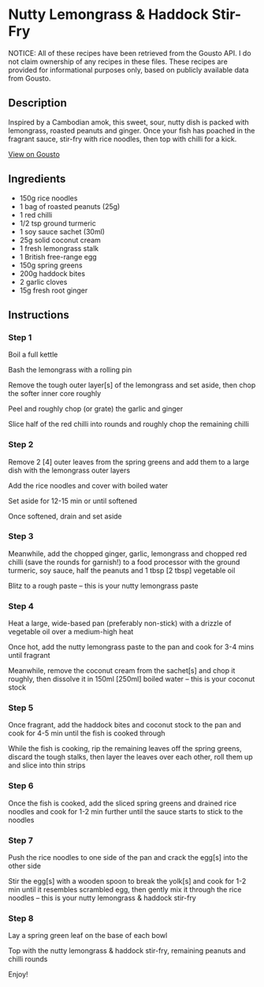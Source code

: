 # Nutty Lemongrass & Haddock Stir-Fry

NOTICE: All of these recipes have been retrieved from the Gousto API. I do not claim ownership of any recipes in these files. These recipes are provided for informational purposes only, based on publicly available data from Gousto.

## Description

Inspired by a Cambodian amok, this sweet, sour, nutty dish is packed with lemongrass, roasted peanuts and ginger. Once your fish has poached in the fragrant sauce, stir-fry with rice noodles, then top with chilli for a kick.

[View on Gousto](https://www.gousto.co.uk/recipes/cookbook/nutty-lemongrass-haddock-stir-fry)

## Ingredients

- 150g rice noodles
- 1 bag of roasted peanuts (25g)
- 1 red chilli
- 1/2 tsp ground turmeric
- 1 soy sauce sachet (30ml)
- 25g solid coconut cream
- 1 fresh lemongrass stalk
- 1 British free-range egg
- 150g spring greens
- 200g haddock bites
- 2 garlic cloves
- 15g fresh root ginger

## Instructions


### Step 1

Boil a full kettle

Bash the lemongrass with a rolling pin

Remove the tough outer layer<span class="text-danger">[s]</span> of the lemongrass and set aside, then chop the softer inner core roughly

Peel and roughly chop (or grate) the garlic and ginger

Slice half of the red chilli into rounds and roughly chop the remaining chilli


### Step 2

Remove 2 <span class="text-danger">[4]</span> outer leaves from the spring greens and add them to a large dish with the lemongrass outer layers

Add the rice noodles and cover with boiled water

Set aside for 12-15 min or until softened

Once softened, drain and set aside


### Step 3

Meanwhile, add the chopped ginger, garlic, lemongrass and chopped red chilli (save the rounds for garnish!) to a food processor with the ground turmeric, soy sauce, half the peanuts and 1 tbsp <span class="text-danger">[2 tbsp] </span>vegetable oil

Blitz to a rough paste – this is your nutty lemongrass paste


### Step 4

Heat a large, wide-based pan (preferably non-stick) with a drizzle of vegetable oil over a medium-high heat

Once hot, add the nutty lemongrass paste  to the pan and cook for 3-4 mins until fragrant

Meanwhile, remove the coconut cream from the sachet<span class="text-danger">[s]</span> and chop it roughly, then dissolve it in 150ml <span class="text-danger">[250ml]</span> boiled water – this is your coconut stock


### Step 5

Once fragrant, add the haddock bites and coconut stock to the pan and cook for 4-5 min until the fish is cooked through

While the fish is cooking, rip the remaining leaves off the spring greens, discard the tough stalks, then layer the leaves over each other, roll them up and slice into thin strips


### Step 6

Once the fish is cooked, add the sliced spring greens and drained rice noodles and cook for 1-2 min further until the sauce starts to stick to the noodles


### Step 7

Push the rice noodles to one side of the pan and crack the egg<span class="text-danger">[s]</span> into the other side

Stir the egg<span class="text-danger">[s] </span>with a wooden spoon to break the yolk<span class="text-danger">[s]</span> and cook for 1-2 min until it resembles scrambled egg, then gently mix it through the rice noodles – this is your nutty lemongrass & haddock stir-fry

### Step 8

Lay a spring green leaf on the base of each bowl

Top with the nutty lemongrass & haddock stir-fry, remaining peanuts and chilli rounds

Enjoy!


